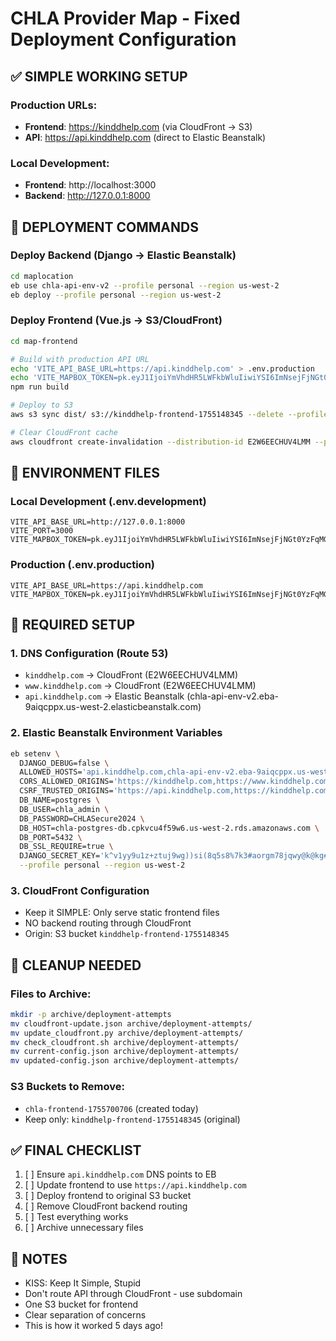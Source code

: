 # CHLA Provider Map - Fixed Deployment Configuration

## ✅ SIMPLE WORKING SETUP

### Production URLs:
- **Frontend**: https://kinddhelp.com (via CloudFront → S3)
- **API**: https://api.kinddhelp.com (direct to Elastic Beanstalk)

### Local Development:
- **Frontend**: http://localhost:3000
- **Backend**: http://127.0.0.1:8000

## 🚀 DEPLOYMENT COMMANDS

### Deploy Backend (Django → Elastic Beanstalk)
```bash
cd maplocation
eb use chla-api-env-v2 --profile personal --region us-west-2
eb deploy --profile personal --region us-west-2
```

### Deploy Frontend (Vue.js → S3/CloudFront)
```bash
cd map-frontend

# Build with production API URL
echo 'VITE_API_BASE_URL=https://api.kinddhelp.com' > .env.production
echo 'VITE_MAPBOX_TOKEN=pk.eyJ1IjoiYmVhdHR5LWFkbWluIiwiYSI6ImNsejFjNGt0YzFqMGMyanF3YW5hdWFmc3UifQ.sn7Uj_gDzzKL6PQq7vO7fw' >> .env.production
npm run build

# Deploy to S3
aws s3 sync dist/ s3://kinddhelp-frontend-1755148345 --delete --profile personal --region us-west-2

# Clear CloudFront cache
aws cloudfront create-invalidation --distribution-id E2W6EECHUV4LMM --paths "/*" --profile personal
```

## 📁 ENVIRONMENT FILES

### Local Development (.env.development)
```
VITE_API_BASE_URL=http://127.0.0.1:8000
VITE_PORT=3000
VITE_MAPBOX_TOKEN=pk.eyJ1IjoiYmVhdHR5LWFkbWluIiwiYSI6ImNsejFjNGt0YzFqMGMyanF3YW5hdWFmc3UifQ.sn7Uj_gDzzKL6PQq7vO7fw
```

### Production (.env.production)
```
VITE_API_BASE_URL=https://api.kinddhelp.com
VITE_MAPBOX_TOKEN=pk.eyJ1IjoiYmVhdHR5LWFkbWluIiwiYSI6ImNsejFjNGt0YzFqMGMyanF3YW5hdWFmc3UifQ.sn7Uj_gDzzKL6PQq7vO7fw
```

## 🔧 REQUIRED SETUP

### 1. DNS Configuration (Route 53)
- `kinddhelp.com` → CloudFront (E2W6EECHUV4LMM)
- `www.kinddhelp.com` → CloudFront (E2W6EECHUV4LMM)
- `api.kinddhelp.com` → Elastic Beanstalk (chla-api-env-v2.eba-9aiqcppx.us-west-2.elasticbeanstalk.com)

### 2. Elastic Beanstalk Environment Variables
```bash
eb setenv \
  DJANGO_DEBUG=false \
  ALLOWED_HOSTS='api.kinddhelp.com,chla-api-env-v2.eba-9aiqcppx.us-west-2.elasticbeanstalk.com,.elasticbeanstalk.com' \
  CORS_ALLOWED_ORIGINS='https://kinddhelp.com,https://www.kinddhelp.com,http://localhost:3000' \
  CSRF_TRUSTED_ORIGINS='https://api.kinddhelp.com,https://kinddhelp.com' \
  DB_NAME=postgres \
  DB_USER=chla_admin \
  DB_PASSWORD=CHLASecure2024 \
  DB_HOST=chla-postgres-db.cpkvcu4f59w6.us-west-2.rds.amazonaws.com \
  DB_PORT=5432 \
  DB_SSL_REQUIRE=true \
  DJANGO_SECRET_KEY='k^v1yy9u1z+ztuj9wg))si(8q5s8%7k3#aorgm78jqwy@k@kg#' \
  --profile personal --region us-west-2
```

### 3. CloudFront Configuration
- Keep it SIMPLE: Only serve static frontend files
- NO backend routing through CloudFront
- Origin: S3 bucket `kinddhelp-frontend-1755148345`

## 🧹 CLEANUP NEEDED

### Files to Archive:
```bash
mkdir -p archive/deployment-attempts
mv cloudfront-update.json archive/deployment-attempts/
mv update_cloudfront.py archive/deployment-attempts/
mv check_cloudfront.sh archive/deployment-attempts/
mv current-config.json archive/deployment-attempts/
mv updated-config.json archive/deployment-attempts/
```

### S3 Buckets to Remove:
- `chla-frontend-1755700706` (created today)
- Keep only: `kinddhelp-frontend-1755148345` (original)

## ✅ FINAL CHECKLIST

1. [ ] Ensure `api.kinddhelp.com` DNS points to EB
2. [ ] Update frontend to use `https://api.kinddhelp.com`
3. [ ] Deploy frontend to original S3 bucket
4. [ ] Remove CloudFront backend routing
5. [ ] Test everything works
6. [ ] Archive unnecessary files

## 📝 NOTES

- KISS: Keep It Simple, Stupid
- Don't route API through CloudFront - use subdomain
- One S3 bucket for frontend
- Clear separation of concerns
- This is how it worked 5 days ago!
